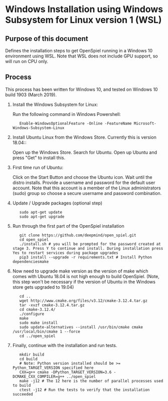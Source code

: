 # Windows Installation using Windows Subsystem for Linux version 1 (WSL)

## Purpose of this document

Defines the installation steps to get OpenSpiel running in a Windows 10 environment using WSL. Note that WSL does not include GPU support, so will run on CPU only.

## Process

This process has been written for Windows 10, and tested on Windows 10 build 1903 (March 2019). 

1.  Install the Windows Subsystem for Linux:

    Run the following command in Windows Powershell:

    ```
       Enable-WindowsOptionalFeature -Online -FeatureName Microsoft-Windows-Subsystem-Linux
    ```

2.  Install Ubuntu Linux from the Windows Store. Currently this is version 18.04::

    Open up the Windows Store.
    Search for Ubuntu.
    Open up Ubuntu and press "Get" to install this.

3.  First time run of Ubuntu:

    Click on the Start Button and choose the Ubuntu icon.
    Wait until the distro installs.
    Provide a username and password for the default user account. Note that this account is a member of the Linux administrators (sudo) group so choose a secure username and password combination.

4.  Update / Upgrade packages (optional step)

    ```
       sudo apt-get update
       sudo apt-get upgrade
    ```    

5.  Run through the first part of the OpenSpiel installation

    ```
       git clone https://github.com/deepmind/open_spiel.git
       cd open_spiel
       ./install.sh # you will be prompted for the password created at stage 3. Press Y to continue and install. During installation press Yes to restart services during package upgrades
       pip3 install --upgrade -r requirements.txt # Install Python dependenciesmake

    ```

6.  Now need to upgrade make version as the version of make which comes with Ubuntu 18.04 is not high enough to build OpenSpiel. (Note, this step won't be necessary if the version of Ubuntu in the Windows store gets upgraded to 19.04)

    ```
       cd ..
       wget http://www.cmake.org/files/v3.12/cmake-3.12.4.tar.gz
       tar -xvzf cmake-3.12.4.tar.gz
       cd cmake-3.12.4/
       ./configure
       make
       sudo make install
       sudo update-alternatives --install /usr/bin/cmake cmake /usr/local/bin/cmake 1 --force
       cd ../open_spiel

    ```

7.  Finally, continue with the installation and run tests.

    ```
       mkdir build
       cd build
       # Note: Python version installed should be >= Python_TARGET_VERSION specified here
       CXX=g++ cmake -DPython_TARGET_VERSION=3.6 -DCMAKE_CXX_COMPILER=g++ ../open_spiel
       make -j12 # The 12 here is the number of parallel processes used to build
       ctest -j12 # Run the tests to verify that the installation succeeded
    ```

